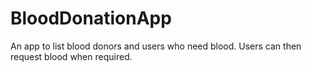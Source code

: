 # BloodDonationApp
An app to list blood donors and users who need blood. Users can then request blood when required.
